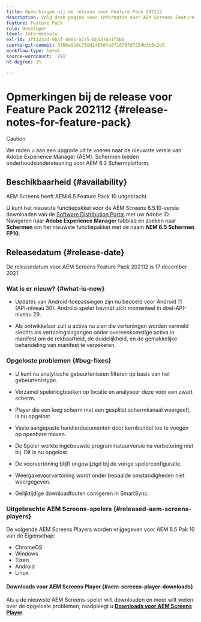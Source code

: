 ```yaml
---
title: Opmerkingen bij de release voor Feature Pack 202112
description: Volg deze pagina voor informatie over AEM Screens Feature Pack 202112 uitgebracht op 17 december 2021.
feature: Feature Pack
role: Developer
level: Intermediate
exl-id: 3ff32a3d-9baf-4085-a775-bb5a76a1f5b3
source-git-commit: 3366a918c75dd1485dfe8716797d7254b3b5c2b3
workflow-type: tm+mt
source-wordcount: '291'
ht-degree: 1%

---
```


# Opmerkingen bij de release voor Feature Pack 202112 {#release-notes-for-feature-pack}

>[!CAUTION]
>We raden u aan een upgrade uit te voeren naar de nieuwste versie van Adobe Experience Manager (AEM). Schermen bieden onderhoudsondersteuning voor AEM 6.3 Schermplatform.

## Beschikbaarheid {#availability}

AEM Screens heeft AEM 6.5 Feature Pack 10 uitgebracht.

U kunt het nieuwste functiepakket voor de AEM Screens 6.5.10-versie downloaden van de [Software Distribution Portal](https://experience.adobe.com/#/downloads/content/software-distribution/en/aem.html) met uw Adobe ID. Navigeren naar **Adobe Experience Manager** tabblad en zoeken naar **Schermen** om het nieuwste functiepakket met de naam **AEM 6.5 Schermen FP10**.

## Releasedatum {#release-date}

De releasedatum voor AEM Screens Feature Pack 202112 is 17 december 2021.

### Wat is er nieuw? {#what-is-new}

* Updates van Android-toepassingen zijn nu bedoeld voor Android 11 (API-niveau 30). Android-speler bevindt zich momenteel in doel-API-niveau 29.

* Als ontwikkelaar zult u activa nu zien die vertoningen worden vermeld slechts als vertoningsingangen onder overeenkomstige activa in manifest om de rekbaarheid, de duidelijkheid, en de gemakkelijke behandeling van manifest te verzekeren.

### Opgeloste problemen {#bug-fixes}

* U kunt nu analytische gebeurtenissen filteren op basis van het gebeurtenistype.

* Verzamel spelerlogboeken op locatie en analyseer deze voor een zwart scherm.

* Player die een leeg scherm met een gesplitst schermkanaal weergeeft, is nu opgelost

* Vaste aangepaste handlerdocumenten door kernbundel toe te voegen op openbare maven.

* De Speler werkte ingebouwde programmatuurversie na verbetering niet bij. Dit is nu opgelost.

* De voorvertoning blijft ongewijzigd bij de vorige spelerconfiguratie.

* Weergavevoorvertoning wordt onder bepaalde omstandigheden niet weergegeven.

* Gelijktijdige downloadfouten corrigeren in SmartSync.

### Uitgebrachte AEM Screens-spelers {#released-aem-screens-players}

De volgende AEM Screens Players worden vrijgegeven voor AEM 6.5 Pak 10 van de Eigenschap:

* ChromeOS
* Windows
* Tizen
* Android
* Linux

#### Downloads voor AEM Screens Player  {#aem-screens-player-downloads}

Als u de nieuwste AEM Screens-speler wilt downloaden en meer wilt weten over de opgeloste problemen, raadpleegt u **[Downloads voor AEM Screens Player](https://download.macromedia.com/screens/index.html)**.
